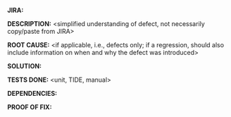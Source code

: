 **JIRA:**
<jira id>

**DESCRIPTION:**
<simplified understanding of defect, not necessarily copy/paste from JIRA>
 
**ROOT CAUSE:**
<if applicable, i.e., defects only; if a regression, should also include information on when and why the defect was introduced>
 
**SOLUTION:**
<description for the code change>
 
**TESTS DONE:**
<unit, TIDE, manual>
 
**DEPENDENCIES:**
<related or dependent Pull Requests for this component or other components that need to be merged first or after this one>

**PROOF OF FIX:**
<recording or screenshot>